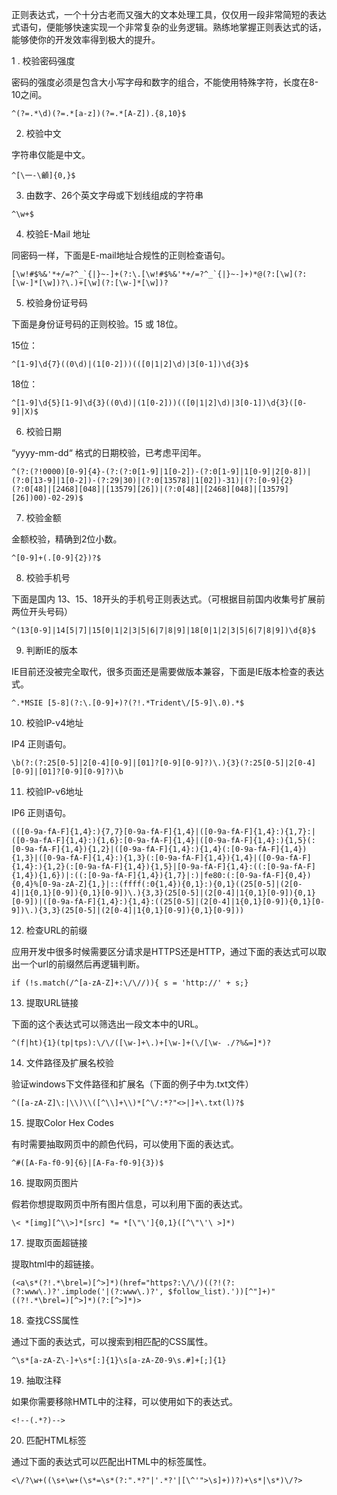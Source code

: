 正则表达式，一个十分古老而又强大的文本处理工具，仅仅用一段非常简短的表达式语句，便能够快速实现一个非常复杂的业务逻辑。熟练地掌握正则表达式的话，能够使你的开发效率得到极大的提升。

1 . 校验密码强度

密码的强度必须是包含大小写字母和数字的组合，不能使用特殊字符，长度在8-10之间。

```
^(?=.*\d)(?=.*[a-z])(?=.*[A-Z]).{8,10}$
```

2. 校验中文

字符串仅能是中文。

```
^[\一-\龥]{0,}$
```

3. 由数字、26个英文字母或下划线组成的字符串

```
^\w+$
```

4. 校验E-Mail 地址

同密码一样，下面是E-mail地址合规性的正则检查语句。

```
[\w!#$%&'*+/=?^_`{|}~-]+(?:\.[\w!#$%&'*+/=?^_`{|}~-]+)*@(?:[\w](?:[\w-]*[\w])?\.)+[\w](?:[\w-]*[\w])?
```

5. 校验身份证号码

下面是身份证号码的正则校验。15 或 18位。

15位：

```
^[1-9]\d{7}((0\d)|(1[0-2]))(([0|1|2]\d)|3[0-1])\d{3}$
```

18位：

```
^[1-9]\d{5}[1-9]\d{3}((0\d)|(1[0-2]))(([0|1|2]\d)|3[0-1])\d{3}([0-9]|X)$
```

6. 校验日期

“yyyy-mm-dd“ 格式的日期校验，已考虑平闰年。

```
^(?:(?!0000)[0-9]{4}-(?:(?:0[1-9]|1[0-2])-(?:0[1-9]|1[0-9]|2[0-8])|(?:0[13-9]|1[0-2])-(?:29|30)|(?:0[13578]|1[02])-31)|(?:[0-9]{2}(?:0[48]|[2468][048]|[13579][26])|(?:0[48]|[2468][048]|[13579][26])00)-02-29)$
```

7. 校验金额

金额校验，精确到2位小数。

```
^[0-9]+(.[0-9]{2})?$
```

8. 校验手机号

下面是国内 13、15、18开头的手机号正则表达式。（可根据目前国内收集号扩展前两位开头号码）

```
^(13[0-9]|14[5|7]|15[0|1|2|3|5|6|7|8|9]|18[0|1|2|3|5|6|7|8|9])\d{8}$
```
9. 判断IE的版本

IE目前还没被完全取代，很多页面还是需要做版本兼容，下面是IE版本检查的表达式。
```
^.*MSIE [5-8](?:\.[0-9]+)?(?!.*Trident\/[5-9]\.0).*$
```
10. 校验IP-v4地址

IP4 正则语句。
```
\b(?:(?:25[0-5]|2[0-4][0-9]|[01]?[0-9][0-9]?)\.){3}(?:25[0-5]|2[0-4][0-9]|[01]?[0-9][0-9]?)\b
```
11. 校验IP-v6地址

IP6 正则语句。
```
(([0-9a-fA-F]{1,4}:){7,7}[0-9a-fA-F]{1,4}|([0-9a-fA-F]{1,4}:){1,7}:|([0-9a-fA-F]{1,4}:){1,6}:[0-9a-fA-F]{1,4}|([0-9a-fA-F]{1,4}:){1,5}(:[0-9a-fA-F]{1,4}){1,2}|([0-9a-fA-F]{1,4}:){1,4}(:[0-9a-fA-F]{1,4}){1,3}|([0-9a-fA-F]{1,4}:){1,3}(:[0-9a-fA-F]{1,4}){1,4}|([0-9a-fA-F]{1,4}:){1,2}(:[0-9a-fA-F]{1,4}){1,5}|[0-9a-fA-F]{1,4}:((:[0-9a-fA-F]{1,4}){1,6})|:((:[0-9a-fA-F]{1,4}){1,7}|:)|fe80:(:[0-9a-fA-F]{0,4}){0,4}%[0-9a-zA-Z]{1,}|::(ffff(:0{1,4}){0,1}:){0,1}((25[0-5]|(2[0-4]|1{0,1}[0-9]){0,1}[0-9])\.){3,3}(25[0-5]|(2[0-4]|1{0,1}[0-9]){0,1}[0-9])|([0-9a-fA-F]{1,4}:){1,4}:((25[0-5]|(2[0-4]|1{0,1}[0-9]){0,1}[0-9])\.){3,3}(25[0-5]|(2[0-4]|1{0,1}[0-9]){0,1}[0-9]))
```
12. 检查URL的前缀

应用开发中很多时候需要区分请求是HTTPS还是HTTP，通过下面的表达式可以取出一个url的前缀然后再逻辑判断。
```
if (!s.match(/^[a-zA-Z]+:\/\//)){ s = 'http://' + s;}
```
13. 提取URL链接

下面的这个表达式可以筛选出一段文本中的URL。
```
^(f|ht){1}(tp|tps):\/\/([\w-]+\.)+[\w-]+(\/[\w- ./?%&=]*)?
```

14. 文件路径及扩展名校验

验证windows下文件路径和扩展名（下面的例子中为.txt文件）
```
^([a-zA-Z]\:|\\)\\([^\\]+\\)*[^\/:*?"<>|]+\.txt(l)?$
```
15. 提取Color Hex Codes

有时需要抽取网页中的颜色代码，可以使用下面的表达式。
```
^#([A-Fa-f0-9]{6}|[A-Fa-f0-9]{3})$
```
16. 提取网页图片

假若你想提取网页中所有图片信息，可以利用下面的表达式。
```
\< *[img][^\\>]*[src] *= *[\"\']{0,1}([^\"\'\ >]*)
```
17. 提取页面超链接

提取html中的超链接。
```
(<a\s*(?!.*\brel=)[^>]*)(href="https?:\/\/)((?!(?:(?:www\.)?'.implode('|(?:www\.)?', $follow_list).'))[^"]+)"((?!.*\brel=)[^>]*)(?:[^>]*)>
```
18. 查找CSS属性

通过下面的表达式，可以搜索到相匹配的CSS属性。
```
^\s*[a-zA-Z\-]+\s*[:]{1}\s[a-zA-Z0-9\s.#]+[;]{1}
```
19. 抽取注释

如果你需要移除HMTL中的注释，可以使用如下的表达式。
```
<!--(.*?)-->
```
20. 匹配HTML标签

通过下面的表达式可以匹配出HTML中的标签属性。
```
<\/?\w+((\s+\w+(\s*=\s*(?:".*?"|'.*?'|[\^'">\s]+))?)+\s*|\s*)\/?>
```
